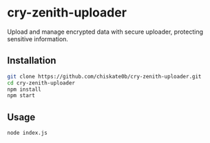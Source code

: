 # cry-zenith-uploader

Upload and manage encrypted data with secure uploader, protecting sensitive information.

## Installation

```bash
git clone https://github.com/chiskate0b/cry-zenith-uploader.git
cd cry-zenith-uploader
npm install
npm start
```

## Usage
```bash
node index.js
```
